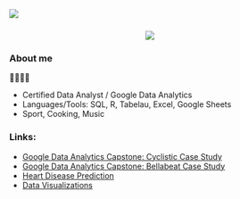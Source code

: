 <img align="left" src="https://visitor-badge.laobi.icu/badge?page_id=S-a-m-k.S-a-m-k" />

<h1 align="center">
    <img src="https://readme-typing-svg.herokuapp.com/?font=Kanit&size=35&center=true&vCenter=true&width=500&height=70&duration=4000&lines=Hi+There!+👋🏼🧑🏻‍💻;+I'm+Sam!;+I'm+a+Data+Analyst!;&color=66cdaa";" />
</h1>

### About me
🤚🏼🤚🏼
- Certified Data Analyst / Google Data Analytics
- Languages/Tools: SQL, R, Tabelau, Excel, Google Sheets
- Sport, Cooking, Music

### Links:

- [Google Data Analytics Capstone: Cyclistic Case Study](https://github.com/S-a-m-K/cyclistic_case_study)
- [Google Data Analytics Capstone: Bellabeat Case Study](https://github.com/S-a-m-K/bellabeat_case_study)
- [Heart Disease Prediction](https://github.com/S-a-m-K/heart_disease_prediction)
- [Data Visualizations](https://public.tableau.com/app/profile/samuel.kleger/vizzes)
